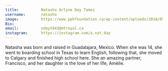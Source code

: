 ```yaml
---
title:          Natasha Arlyne Day Tamez
username:       natasha
image:          https://www.pphfoundation.ca/wp-content/uploads/2018/05/default-avatar-600x600.png
Bio: 
email:          ndayt843@mtroyal.ca       
instagram:      https://instagram.com/a.nat.day
---
```


Natasha was born and raised in Guadalajara, Mexico. When she was 14, she went to boarding school in Texas to learn English, following that, she moved to Calgary and finished high school here. She an amazing partner, Francisco, and her daughter is the love of her life, Amèlie.

